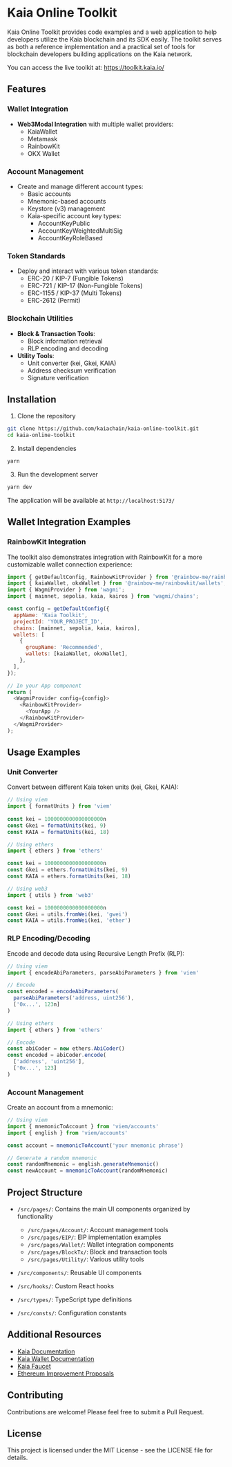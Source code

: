 # Kaia Online Toolkit

Kaia Online Toolkit provides code examples and a web application to help developers utilize the Kaia blockchain and its SDK easily. The toolkit serves as both a reference implementation and a practical set of tools for blockchain developers building applications on the Kaia network.

You can access the live toolkit at: https://toolkit.kaia.io/

## Features

### Wallet Integration
- **Web3Modal Integration** with multiple wallet providers:
  - KaiaWallet
  - Metamask
  - RainbowKit
  - OKX Wallet
   
### Account Management
- Create and manage different account types:
  - Basic accounts
  - Mnemonic-based accounts
  - Keystore (v3) management
  - Kaia-specific account key types:
    - AccountKeyPublic
    - AccountKeyWeightedMultiSig
    - AccountKeyRoleBased

### Token Standards
- Deploy and interact with various token standards:
  - ERC-20 / KIP-7 (Fungible Tokens)
  - ERC-721 / KIP-17 (Non-Fungible Tokens)
  - ERC-1155 / KIP-37 (Multi Tokens)
  - ERC-2612 (Permit)

### Blockchain Utilities
- **Block & Transaction Tools**:
  - Block information retrieval
  - RLP encoding and decoding
- **Utility Tools**:
  - Unit converter (kei, Gkei, KAIA)
  - Address checksum verification
  - Signature verification

## Installation

1. Clone the repository
```bash
git clone https://github.com/kaiachain/kaia-online-toolkit.git
cd kaia-online-toolkit
```

2. Install dependencies
```bash
yarn
```

3. Run the development server
```bash
yarn dev
```

The application will be available at `http://localhost:5173/`

## Wallet Integration Examples





### RainbowKit Integration
The toolkit also demonstrates integration with RainbowKit for a more customizable wallet connection experience:

```javascript
import { getDefaultConfig, RainbowKitProvider } from '@rainbow-me/rainbowkit';
import { kaiaWallet, okxWallet } from '@rainbow-me/rainbowkit/wallets';
import { WagmiProvider } from 'wagmi';
import { mainnet, sepolia, kaia, kairos } from 'wagmi/chains';

const config = getDefaultConfig({
  appName: 'Kaia Toolkit',
  projectId: 'YOUR_PROJECT_ID',
  chains: [mainnet, sepolia, kaia, kairos],
  wallets: [
    {
      groupName: 'Recommended',
      wallets: [kaiaWallet, okxWallet],
    },
  ],
});

// In your App component
return (
  <WagmiProvider config={config}>
    <RainbowKitProvider>
      <YourApp />
    </RainbowKitProvider>
  </WagmiProvider>
);
```

## Usage Examples

### Unit Converter
Convert between different Kaia token units (kei, Gkei, KAIA):

```javascript
// Using viem
import { formatUnits } from 'viem'
  
const kei = 1000000000000000000n
const Gkei = formatUnits(kei, 9)
const KAIA = formatUnits(kei, 18)

// Using ethers
import { ethers } from 'ethers'

const kei = 1000000000000000000n
const Gkei = ethers.formatUnits(kei, 9)
const KAIA = ethers.formatUnits(kei, 18)

// Using web3
import { utils } from 'web3'

const kei = 1000000000000000000n
const Gkei = utils.fromWei(kei, 'gwei')
const KAIA = utils.fromWei(kei, 'ether')
```

### RLP Encoding/Decoding
Encode and decode data using Recursive Length Prefix (RLP):

```javascript
// Using viem
import { encodeAbiParameters, parseAbiParameters } from 'viem'

// Encode
const encoded = encodeAbiParameters(
  parseAbiParameters('address, uint256'),
  ['0x...', 123n]
)

// Using ethers
import { ethers } from 'ethers'

// Encode
const abiCoder = new ethers.AbiCoder()
const encoded = abiCoder.encode(
  ['address', 'uint256'],
  ['0x...', 123]
)
```

### Account Management
Create an account from a mnemonic:

```javascript
// Using viem
import { mnemonicToAccount } from 'viem/accounts'
import { english } from 'viem/accounts'

const account = mnemonicToAccount('your mnemonic phrase')

// Generate a random mnemonic
const randomMnemonic = english.generateMnemonic()
const newAccount = mnemonicToAccount(randomMnemonic)
```

## Project Structure

- `/src/pages/`: Contains the main UI components organized by functionality
  - `/src/pages/Account/`: Account management tools
  - `/src/pages/EIP/`: EIP implementation examples
  - `/src/pages/Wallet/`: Wallet integration components
  - `/src/pages/BlockTx/`: Block and transaction tools
  - `/src/pages/Utility/`: Various utility tools

- `/src/components/`: Reusable UI components
- `/src/hooks/`: Custom React hooks
- `/src/types/`: TypeScript type definitions
- `/src/consts/`: Configuration constants

## Additional Resources

- [Kaia Documentation](https://docs.kaia.io/)
- [Kaia Wallet Documentation](https://docs.kaiawallet.io/)
- [Kaia Faucet](https://www.kaia.io/faucet)
- [Ethereum Improvement Proposals](https://eips.ethereum.org/)

## Contributing

Contributions are welcome! Please feel free to submit a Pull Request.

## License

This project is licensed under the MIT License - see the LICENSE file for details.
